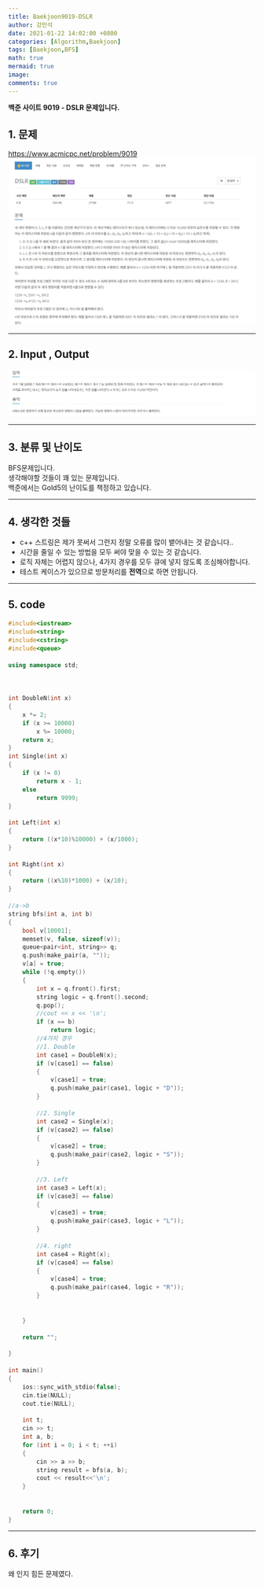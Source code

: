 ```yaml
---
title: Baekjoon9019-DSLR
author: 강민석
date: 2021-01-22 14:02:00 +0800
categories: [Algorithm,Baekjoon]
tags: [Baekjoon,BFS]
math: true
mermaid: true
image: 
comments: true
---
```


**백준 사이트 9019 - DSLR 문제입니다.**

## 1. 문제
<https://www.acmicpc.net/problem/9019>
![](/assets/img/sample/Baekjoon/9019/Problem.JPG)

-----  

## 2. Input , Output
![](/assets/img/sample/Baekjoon/9019/input.JPG)

-----  

## 3. 분류 및 난이도

BFS문제입니다.  
생각해야할 것들이 꽤 있는 문제입니다.  
백준에서는 Gold5의 난이도를 책정하고 있습니다.  

-----  

## 4. 생각한 것들

- c++ 스트링은 제가 못써서 그런지 정말 오류를 많이 뱉어내는 것 같습니다..
- 시간을 줄일 수 있는 방법을 모두 써야 맞을 수 있는 것 같습니다.
- 로직 자체는 어렵지 않으나, 4가지 경우를 모두 큐에 넣지 않도록 조심해야합니다.  
- 테스트 케이스가 있으므로 방문처리를 **전역**으로 하면 안됩니다.


-----  

## 5. code

```c++
#include<iostream>
#include<string>
#include<cstring>
#include<queue>

using namespace std;



int DoubleN(int x)
{
	x *= 2;
	if (x >= 10000)
		x %= 10000;
	return x;
}
int Single(int x)
{
	if (x != 0)
		return x - 1;
	else
		return 9999;
}

int Left(int x)
{
	return ((x*10)%10000) + (x/1000);
}

int Right(int x)
{
	return ((x%10)*1000) + (x/10);
}

//a->b
string bfs(int a, int b)
{
	bool v[10001];
	memset(v, false, sizeof(v));
	queue<pair<int, string>> q;
	q.push(make_pair(a, ""));
	v[a] = true;
	while (!q.empty())
	{
		int x = q.front().first;
		string logic = q.front().second;
		q.pop();
		//cout << x << '\n';
		if (x == b)
			return logic;
		//4가지 경우
		//1. Double
		int case1 = DoubleN(x);
		if (v[case1] == false)
		{
			v[case1] = true;
			q.push(make_pair(case1, logic + "D"));
		}

		//2. Single
		int case2 = Single(x);
		if (v[case2] == false)
		{
			v[case2] = true;
			q.push(make_pair(case2, logic + "S"));
		}

		//3. Left
		int case3 = Left(x);
		if (v[case3] == false)
		{
			v[case3] = true;
			q.push(make_pair(case3, logic + "L"));
		}

		//4. right
		int case4 = Right(x);
		if (v[case4] == false)
		{
			v[case4] = true;
			q.push(make_pair(case4, logic + "R"));
		}
			
		
	}

	return "";

}

int main()
{
	ios::sync_with_stdio(false);
	cin.tie(NULL);
	cout.tie(NULL);

	int t;
	cin >> t;
	int a, b;
	for (int i = 0; i < t; ++i)
	{
		cin >> a >> b;
		string result = bfs(a, b);
		cout << result<<'\n';
	}


	return 0;
}
```
-----

## 6. 후기
왜 인지 힘든 문제였다.









 